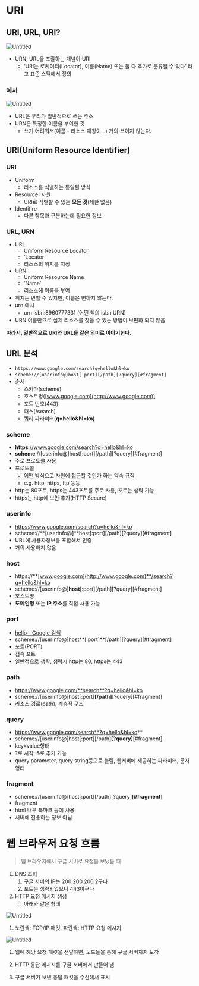 # URI

## URI, URL, URI?

![Untitled](https://s3-us-west-2.amazonaws.com/secure.notion-static.com/f7d38a23-9f44-4133-ae2f-b1c27c51db10/Untitled.png)

- URN, URL을 포괄하는 개념이 URI
  - ‘URI는 로케이터(Locator), 이름(Name) 또는 둘 다 추가로 분류될 수 있다’ 라고 표준 스펙에서 정의

### 예시

![Untitled](https://s3-us-west-2.amazonaws.com/secure.notion-static.com/15ee7e65-8218-43c9-af5c-379977fcae5a/Untitled.png)

- URL은 우리가 일반적으로 쓰는 주소
- URN은 특정한 이름을 부여한 것
  - 쓰기 어려워서(이름 - 리소스 매칭이…) 거의 쓰이지 않는다.

## URI(Uniform Resource Identifier)

### URI

- Uniform
  - 리소스를 식별하는 통일된 방식
- Resource: 자원
  - URI로 식별할 수 있는 **모든 것**(제한 없음)
- Identifire
  - 다른 항목과 구분하는데 필요한 정보

### URL, URN

- URL
  - Uniform Resource Locator
  - ‘Locator’
  - 리소스의 위치를 지정
- URN
  - Uniform Resource Name
  - ‘Name’
  - 리소스에 이름을 부여
- 위치는 변할 수 있지만, 이름은 변하지 않는다.
- urn 예시
  - urn:isbn:8960777331 (어떤 책의 isbn URN)
- URN 이름만으로 실제 리소스를 찾을 수 있는 방법이 보편화 되지 않음

**따라서, 일반적으로 URI와 URL을 같은 의미로 이야기한다.**

## URL 분석

- `https://www.google.com/search?q=hello&hl=ko`
- `scheme://[userinfo@]host[:port][/path][?query][#fragment]`
- 순서
  - 스키마(scheme)
  - 호스트명([www.google.com](http://www.google.com))
  - 포트 번호(443)
  - 패스(/search)
  - 쿼리 파라미터(**q=hello&hl=ko)**

### scheme

- **https**://www.google.com/search?q=hello&hl=ko
- **scheme**://[userinfo@]host[:port][/path][?query][#fragment]
- 주로 프로토콜 사용
- 프로토콜
  - 어떤 방식으로 자원에 접근할 것인가 하는 약속 규직
  - e.g. http, https, ftp 등등
- http는 80포트, https는 443포트를 주로 사용, 포트는 생략 가능
- https는 http에 보안 추가(HTTP Secure)

### userinfo

- https://www.google.com/search?q=hello&hl=ko
- scheme://**[userinfo@]**host[:port][/path][?query][#fragment]
- URL에 사용자정보를 포함해서 인증
- 거의 사용하지 않음

### host

- https://**[www.google.com](http://www.google.com)**/search?q=hello&hl=ko
- scheme://[userinfo@]**host**[:port][/path][?query][#fragment]
- 호스트명
- **도메인명** 또는 **IP 주소**를 직접 사용 가능

### port

- [hello - Google 검색](https://www.google.com/search?q=hello&hl=ko)
- scheme://[userinfo@]host**[:port]**[/path][?query][#fragment]
- 포트(PORT)
- 접속 포트
- 일반적으로 생략, 생략시 http는 80, https는 443

### path

- https://www.google.com/**search**?q=hello&hl=ko
- scheme://[userinfo@]host[:port]**[/path]**[?query][#fragment]
- 리소스 경로(path), 계층적 구조

### query

- https://www.google.com/search**?q=hello&hl=ko**
- scheme://[userinfo@]host[:port][/path]**[?query]**[#fragment]
- key=value형태
- ?로 시작, &로 추가 가능
- query parameter, query string등으로 불림, 웹서버에 제공하는 파라미터, 문자 형태

### fragment

- scheme://[userinfo@]host[:port][/path][?query]**[#fragment]**
- fragment
- html 내부 북마크 등에 사용
- 서버에 전송하는 정보 아님

# 웹 브라우저 요청 흐름

> 웹 브라우저에서 구글 서버로 요청을 보냈을 때

1. DNS 조회
   1. 구글 서버의 IP는 200.200.200.2구나
   2. 포트는 생략되었으니 443이구나
2. HTTP 요청 메시지 생성
   - 아래와 같은 형태

![Untitled](https://s3-us-west-2.amazonaws.com/secure.notion-static.com/97b0019c-a924-40ea-b93e-ccd89246660c/Untitled.png)

1. 노란색: TCP/IP 패킷, 파란색: HTTP 요청 메시지

![Untitled](https://s3-us-west-2.amazonaws.com/secure.notion-static.com/8f8431bb-2551-4b9d-bb96-78b437b2fa91/Untitled.png)

1. 웹에 해당 요청 패킷을 전달하면, 노드들을 통해 구글 서버까지 도착

2. HTTP 응답 메시지를 구글 서버에서 만들어 냄

3. 구글 서버가 보낸 응답 패킷을 수신해서 표시
